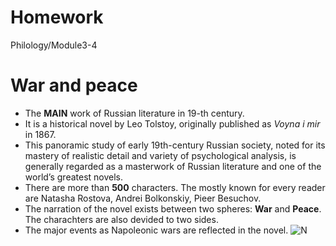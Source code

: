 # Homework
Philology/Module3-4
# War and peace
+ The **MAIN** work of Russian literature in 19-th century.
+ It is a historical novel by Leo Tolstoy, originally published as *Voyna i mir* in 1867. 
+ This panoramic study of early 19th-century Russian society, noted for its mastery of realistic detail and variety of psychological analysis, is generally regarded as a masterwork of Russian literature and one of the world’s greatest novels.
+ There are more than **500** characters. The mostly known for every reader are Natasha Rostova, Andrei Bolkonskiy, Pieer Besuchov.
+ The narration of the novel exists between two spheres: **War** and **Peace**. The charachters are also devided to two sides.
+ The major events as Napoleonic wars are reflected in the novel.
![N](https://ichef.bbci.co.uk/news/ws/660/amz/worldservice/live/assets/images/2016/01/07/160107120919_war_and_peace_cast_new_624x351_bbc_nocredit.jpg)

